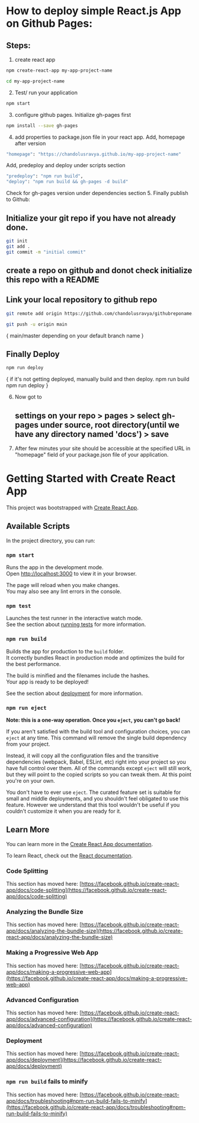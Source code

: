 # How to deploy simple React.js App on Github Pages:

## Steps:
1. create react app
```bash
npm create-react-app my-app-project-name
```
```bash
cd my-app-project-name
```
2. Test/ run your application
```bash
npm start
```
3. configure github pages. Initialize gh-pages first
```bash
npm install --save gh-pages
```
4. add properties to package.json file in your react app.
Add, homepage after version
```bash
"homepage": "https://chandolusravya.github.io/my-app-project-name"
```
Add, predeploy and deploy under scripts section
```bash
"predeploy": "npm run build",
"deploy": "npm run build && gh-pages -d build"
```
Check for gh-pages version under dependencies section
5. Finally publish to Github:
## Initialize your git repo if you have not already done.
```bash
git init
git add .
git commit -m "initial commit"
```
## create a repo on github and donot check initialize this repo with a README

## Link your local repository to github repo
```bash
git remote add origin https://github.com/chandolusravya/githubreponame.git

git push -u origin main
```
{ main/master depending on your default branch name }

## Finally Deploy
```bash
npm run deploy
```
{ if it's not getting deployed, manually build and then deploy.
  npm run build  
  npm run deploy
}

6. Now got to
   ## settings on your repo > pages > select gh-pages under source, root directory(until we have any directory named 'docs') > save

7. After few minutes your site should be accessible at the specified URL in "homepage" field of your package.json file of your application.








# Getting Started with Create React App

This project was bootstrapped with [Create React App](https://github.com/facebook/create-react-app).

## Available Scripts

In the project directory, you can run:

### `npm start`

Runs the app in the development mode.\
Open [http://localhost:3000](http://localhost:3000) to view it in your browser.

The page will reload when you make changes.\
You may also see any lint errors in the console.

### `npm test`

Launches the test runner in the interactive watch mode.\
See the section about [running tests](https://facebook.github.io/create-react-app/docs/running-tests) for more information.

### `npm run build`

Builds the app for production to the `build` folder.\
It correctly bundles React in production mode and optimizes the build for the best performance.

The build is minified and the filenames include the hashes.\
Your app is ready to be deployed!

See the section about [deployment](https://facebook.github.io/create-react-app/docs/deployment) for more information.

### `npm run eject`

**Note: this is a one-way operation. Once you `eject`, you can't go back!**

If you aren't satisfied with the build tool and configuration choices, you can `eject` at any time. This command will remove the single build dependency from your project.

Instead, it will copy all the configuration files and the transitive dependencies (webpack, Babel, ESLint, etc) right into your project so you have full control over them. All of the commands except `eject` will still work, but they will point to the copied scripts so you can tweak them. At this point you're on your own.

You don't have to ever use `eject`. The curated feature set is suitable for small and middle deployments, and you shouldn't feel obligated to use this feature. However we understand that this tool wouldn't be useful if you couldn't customize it when you are ready for it.

## Learn More

You can learn more in the [Create React App documentation](https://facebook.github.io/create-react-app/docs/getting-started).

To learn React, check out the [React documentation](https://reactjs.org/).

### Code Splitting

This section has moved here: [https://facebook.github.io/create-react-app/docs/code-splitting](https://facebook.github.io/create-react-app/docs/code-splitting)

### Analyzing the Bundle Size

This section has moved here: [https://facebook.github.io/create-react-app/docs/analyzing-the-bundle-size](https://facebook.github.io/create-react-app/docs/analyzing-the-bundle-size)

### Making a Progressive Web App

This section has moved here: [https://facebook.github.io/create-react-app/docs/making-a-progressive-web-app](https://facebook.github.io/create-react-app/docs/making-a-progressive-web-app)

### Advanced Configuration

This section has moved here: [https://facebook.github.io/create-react-app/docs/advanced-configuration](https://facebook.github.io/create-react-app/docs/advanced-configuration)

### Deployment

This section has moved here: [https://facebook.github.io/create-react-app/docs/deployment](https://facebook.github.io/create-react-app/docs/deployment)

### `npm run build` fails to minify

This section has moved here: [https://facebook.github.io/create-react-app/docs/troubleshooting#npm-run-build-fails-to-minify](https://facebook.github.io/create-react-app/docs/troubleshooting#npm-run-build-fails-to-minify)
